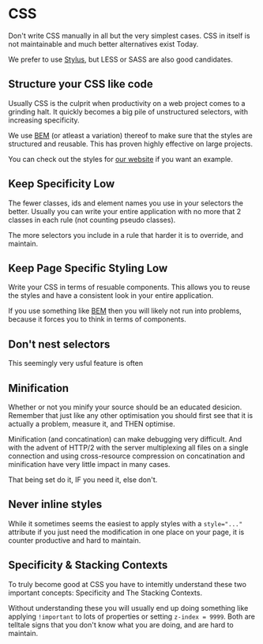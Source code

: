 # CSS

Don't write CSS manually in all but the very simplest cases.  CSS in
itself is not maintainable and much better alternatives exist Today.

We prefer to use [Stylus](http://learnboost.github.io/stylus/), but
LESS or SASS are also good candidates.


## <a name="structure"></a>Structure your CSS like code

Usually CSS is the culprit when productivity on a web project comes to
a grinding halt. It quickly becomes a big pile of unstructured
selectors, with increasing specificity.

We use
[BEM](http://csswizardry.com/2013/01/mindbemding-getting-your-head-round-bem-syntax/)
(or atleast a variation) thereof to make sure that the styles are
structured and reusable. This has proven highly effective on large
projects.

You can check out the styles for
[our website](//github.com/triforkse/trifork.se) if you want an
example.

## Keep Specificity Low

The fewer classes, ids and element names you use in your selectors the
better. Usually you can write your entire application with no more
that 2 classes in each rule (not counting pseudo classes).

The more selectors you include in a rule that harder it is to
override, and maintain.


## Keep Page Specific Styling Low

Write your CSS in terms of resuable components. This allows you to
reuse the styles and have a consistent look in your entire
application.

If you use something like [BEM](#structure) then you will likely not
run into problems, because it forces you to think in terms of
components.


## Don't nest selectors

This seemingly very usful feature is often


## Minification

Whether or not you minify your source should be an educated desicion.
Remember that just like any other optimisation you should first see
that it is actually a problem, measure it, and THEN optimise.

Minification (and concatination) can make debugging very
difficult. And with the advent of HTTP/2 with the server multiplexing
all files on a single connection and using cross-resource compression
on concatination and minification have very little impact in many
cases.

That being set do it, IF you need it, else don't.


## Never inline styles

While it sometimes seems the easiest to apply styles with a
`style="..."` attribute if you just need the modification in one place
on your page, it is counter productive and hard to maintain.


## Specificity & Stacking Contexts

To truly become good at CSS you have to intemitly understand these two
important concepts: Specificity and The Stacking Contexts.

Without understanding these you will usually end up doing something
like applying `!important` to lots of properties or setting `z-index =
9999`. Both are telltale signs that you don't know what you are doing,
and are hard to maintain.
